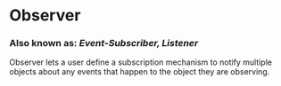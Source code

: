 # Observer
### Also known as: _Event-Subscriber, Listener_

Observer lets a user define a subscription mechanism to notify multiple objects about any events that happen to the object they are observing.